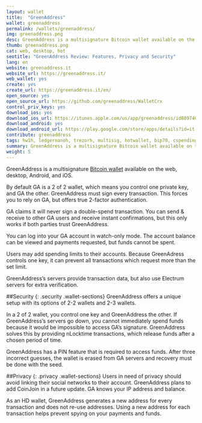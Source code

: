 ```yaml
---
layout: wallet
title:  "GreenAddress"
wallet: greenaddress
permalink: /wallets/greenaddress/
img: greenaddress.png
desc: GreenAddress is a multisignature Bitcoin wallet available on the web, desktop, Android, and iOS. 
thumb: greenaddress.png
cat: web, desktop, hot
seotitle: "GreenAddress Review: Features, Privacy and Security"
lang: en
website: greenaddress.it
website_url: https://greenaddress.it/
web_wallet: yes
create: yes
create_url: https://greenaddress.it/en/
open_source: yes
open_source_url: https://github.com/greenaddress/WalletCrx
control_priv_keys: yes
download_ios: yes
download_ios_url: https://itunes.apple.com/us/app/greenaddress/id889740745?mt=8#
download_android: yes
download_android_url: https://play.google.com/store/apps/details?id=it.greenaddress.cordova
contribute: greenaddress
tags: hw1h, ledgernanoh, trezorh, multisig, hotwallet, bip70, cspending, bip44, bip39, bip32, web
summary: GreenAddress is a multisignature Bitcoin wallet available on the web, desktop, Android, and iOS. GreenAddress is compatible with hardware wallets like TREZOR, Ledger Nano, and the HW.1. 
weight: 5
---
```


GreenAddress is a multisignature [Bitcoin wallet](/wallets/) available on the web, desktop, Android, and iOS.

By default GA is a 2 of 2 wallet, which means you control one private key, and GA the other. GreenAddress must sign every transaction. This forces you to rely on GA, but offers true 2-factor authentication.

GA claims it will never sign a double-spend transaction. You can send & receive to other GA users and receive instant confirmations, but this only works if both parties trust GreenAddress.

You can log into your GA account in watch-only mode. The account balance can be viewed and payments requested, but funds cannot be spent.

Users may add spending limits to their accounts. Because GreenAdress controls one key, it can prevent all transactions which request more than the set limit.

GreenAddress’s servers provide transaction data, but also use Electrum servers for extra verification.

##Security
{: .security .wallet-sections}
GreenAddress offers a unique setup with its options of 2-2 wallets and 2-3 wallets.

In a 2 of 2 wallet, you control one key and GreenAddress the other. If GreenAddress’s servers go down, you cannot immediately spend funds because it would be impossible to access GA’s signature. GreenAddress solves this by providing nLocktime transactions, which release funds after a chosen period of time.

GreenAddress has a PIN feature that is required to access funds. After three incorrect guesses, the wallet is erased from GA servers and recovery must be done with the seed.

##Privacy
{: .privacy .wallet-sections}
Users in need of privacy should avoid linking their social networks to their account. GreenAddress plans to add CoinJoin in a future update. GA knows your IP address and balance.

As an HD wallet, GreenAddress generates a new address for every transaction and does not re-use addresses. Using a new address for each transaction helps prevent spying on your payments and funds.